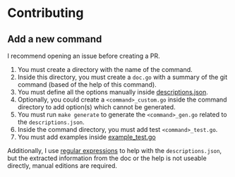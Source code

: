 # Contributing

## Add a new command

I recommend opening an issue before creating a PR.

1. You must create a directory with the name of the command.
2. Inside this directory, you must create a `doc.go` with a summary of the git command (based of the help of this command).
3. You must define all the options manually inside [descriptions.json](https://github.com/ldez/go-git-cmd-wrapper/blob/main/internal/descriptions.json).
4. Optionally, you could create a `<command>_custom.go` inside the command directory to add option(s) which cannot be generated.
5. You must run `make generate` to generate the `<command>_gen.go` related to the `descriptions.json`.
6. Inside the command directory, you must add test `<command>_test.go`.
7. You must add examples inside [example_test.go](https://github.com/ldez/go-git-cmd-wrapper/blob/main/git/example_test.go)

Additionally, I use [regular expressions](https://github.com/ldez/go-git-cmd-wrapper/blob/main/internal/readme.adoc) to help with the `descriptions.json`,
but the extracted information from the doc or the help is not useable directly,
manual editions are required.
